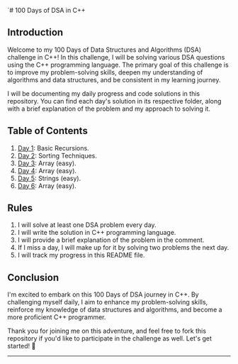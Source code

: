 `# 100 Days of DSA in C++


## Introduction

Welcome to my 100 Days of Data Structures and Algorithms (DSA) challenge in C++! In this challenge, I will be solving various DSA questions using the C++ programming language. The primary goal of this challenge is to improve my problem-solving skills, deepen my understanding of algorithms and data structures, and be consistent in my learning journey.

I will be documenting my daily progress and code solutions in this repository. You can find each day's solution in its respective folder, along with a brief explanation of the problem and my approach to solving it.

## Table of Contents

1. [Day 1](Day_1/): Basic Recursions.
2. [Day 2](Day_2/): Sorting Techniques.
3. [Day 3](Day_3/): Array (easy).
4. [Day 4](Day_4/): Array (easy).
5. [Day 5](Day_5/): Strings (easy).
6. [Day 6](Day_6/): Array (easy).

## Rules

1. I will solve at least one DSA problem every day.
2. I will write the solution in C++ programming language.
3. I will provide a brief explanation of the problem in the comment.
4. If I miss a day, I will make up for it by solving two problems the next day.
5. I will track my progress in this README file.


## Conclusion

I'm excited to embark on this 100 Days of DSA journey in C++. By challenging myself daily, I aim to enhance my problem-solving skills, reinforce my knowledge of data structures and algorithms, and become a more proficient C++ programmer.

Thank you for joining me on this adventure, and feel free to fork this repository if you'd like to participate in the challenge as well. Let's get started! 🚀

---
